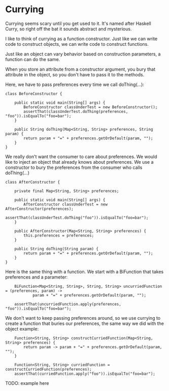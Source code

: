 # Currying

Currying seems scary until you get used to it.  It's named after Haskell Curry, so right off the bat
it sounds abstract and mysterious.

I like to think of currying as a function constructor.  Just like we can write code to construct objects,
we can write code to construct functions.

Just like an object can vary behavior based on construction parameters, a function can do the same.

When you store an attribute from a constructor argument, you bury that attribute in the object, so you
don't have to pass it to the methods.

Here, we have to pass preferences every time we call doThing(...):

```
class BeforeConstructor {

    public static void main(String[] args) {
        BeforeConstructor classUnderTest = new BeforeConstructor();
        assertThat(classUnderTest.doThing(preferences, "foo")).isEqualTo("foo=bar");
    }

    public String doThing(Map<String, String> preferences, String param) {
        return param + "=" + preferences.getOrDefault(param, "");
    }
}

```
We really don't want the consumer to care about preferences.  We would like to inject an object that
already knows about preferences.  We use a constructor to bury the preferences from the consumer who calls doThing(...)

```
class AfterConstructor {

    private final Map<String, String> preferences;

    public static void main(String[] args) {
        AfterConstructor classUnderTest = new AfterConstructor(preferences);
        assertThat(classUnderTest.doThing("foo")).isEqualTo("foo=bar");
    }

    public AfterConstructor(Map<String, String> preferences) {
        this.preferences = preferences;
    }

    public String doThing(String param) {
        return param + "=" + preferences.getOrDefault(param, "");
    }
}

```

Here is the same thing with a function.  We start with a BiFunction that takes preferences and a parameter:

```
    BiFunction<Map<String, String>, String, String> uncurriedFunction = (preferences, param) ->
            param + "=" + preferences.getOrDefault(param, "");

    assertThat(uncurriedFunction.apply(preferences, "foo")).isEqualTo("foo=bar");

```

We don't want to keep passing preferences around, so we use currying to create a function that buries our
preferences, the same way we did with the object example:

```
    Function<String, String> constructCurriedFunction(Map<String, String> preferences) {
        return param -> param + "=" + preferences.getOrDefault(param, "");
    }

    Function<String, String> curriedFunction = constructCurriedFunction(preferences);
    assertThat(curriedFunction.apply("foo")).isEqualTo("foo=bar");

```

TODO: example here

